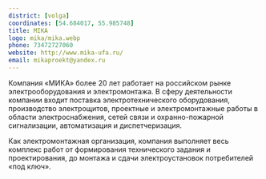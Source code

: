```yaml
---
district: [volga]
coordinates: [54.684017, 55.985748]
title: MIKA
logo: mika/mika.webp
phone: 73472727060
website: http://www.mika-ufa.ru/
email: mikaproekt@yandex.ru
---
```


Компания «МИКА» более 20 лет работает на российском рынке электрооборудования и электромонтажа.
В сферу деятельности компании входит поставка электротехнического оборудования, производство электрощитов, проектные и электромонтажные работы в
области электроснабжения, сетей связи и охранно-пожарной сигнализации, автоматизация и диспетчеризация.

Как электромонтажная организация, компания выполняет весь комплекс работ от формирования технического задания и проектирования, до монтажа и сдачи электроустановок потребителей «под ключ».
